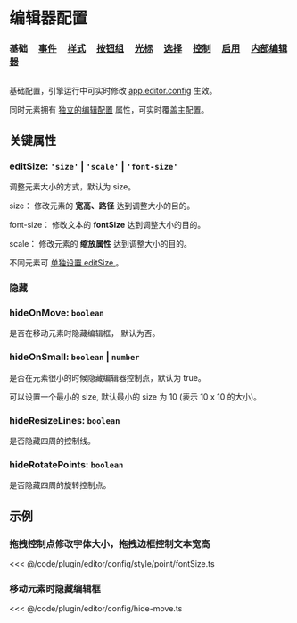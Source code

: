 <script setup>
import Case from '/component/Case.vue'
</script>

# 编辑器配置

### 基础 &nbsp; &nbsp; [事件](/plugin/in/editor/config/event.md) &nbsp; &nbsp; [样式](/plugin/in/editor/config/style.md) &nbsp; &nbsp; [按钮组](/plugin/in/editor/config/buttons.md) &nbsp; &nbsp; [光标](/plugin/in/editor/config/cursor.md) &nbsp; &nbsp; [选择](/plugin/in/editor/config/select.md) &nbsp; &nbsp; [控制](/plugin/in/editor/config/control.md) &nbsp; &nbsp; [启用](/plugin/in/editor/config/enable.md) &nbsp; &nbsp; [内部编辑器](/plugin/in/editor/config/innerEditor.md)

##

基础配置，引擎运行中可实时修改 [app.editor.config](/plugin/in/editor/index.md#config-ieditorconfig) 生效。

同时元素拥有 [独立的编辑配置](/reference/UI/editable.md#editconfig-ieditorconfig) 属性，可实时覆盖主配置。

## 关键属性

### editSize: `'size'` | `'scale'` | `'font-size'`

调整元素大小的方式，默认为 size。

size： 修改元素的 **宽高、路径** 达到调整大小的目的。

font-size： 修改文本的 **fontSize** 达到调整大小的目的。

scale： 修改元素的 **缩放属性** 达到调整大小的目的。

不同元素可 [单独设置 editSize ](/reference/UI/editable.md#editconfig-ieditorconfig) 。

### 隐藏

### hideOnMove: `boolean`

是否在移动元素时隐藏编辑框， 默认为否。

### hideOnSmall: `boolean` | `number`

是否在元素很小的时候隐藏编辑器控制点，默认为 true。

可以设置一个最小的 size, 默认最小的 size 为 10 (表示 10 x 10 的大小)。

### hideResizeLines: `boolean`

是否隐藏四周的控制线。

### hideRotatePoints: `boolean`

是否隐藏四周的旋转控制点。

## 示例

### 拖拽控制点修改字体大小，拖拽边框控制文本宽高

<<< @/code/plugin/editor/config/style/point/fontSize.ts

### 移动元素时隐藏编辑框

<<< @/code/plugin/editor/config/hide-move.ts

